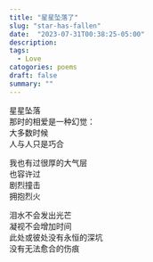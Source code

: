 ```yaml
---
title: "星星坠落了"
slug: "star-has-fallen"
date:  "2023-07-31T00:38:25-05:00" 
description: 
tags:
  - Love
catogories: poems
draft: false
summary: ""
---
```

星星坠落\
那时的相爱是一种幻觉：\
大多数时候\
人与人只是巧合

我也有过很厚的大气层\
也容许过\
剧烈撞击\
拥抱烈火

泪水不会发出光芒\
凝视不会增加时间\
此处或彼处没有永恒的深坑\
没有无法愈合的伤痕

